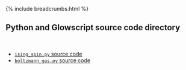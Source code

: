 {% include breadcrumbs.html %}

## Python and Glowscript source code directory
<div class="header_line"><br/></div>

- [`ising_spin.py` source code](ising_spin.py)
- [`boltzmann_gas.py` source code](boltzmann_gas.py)


